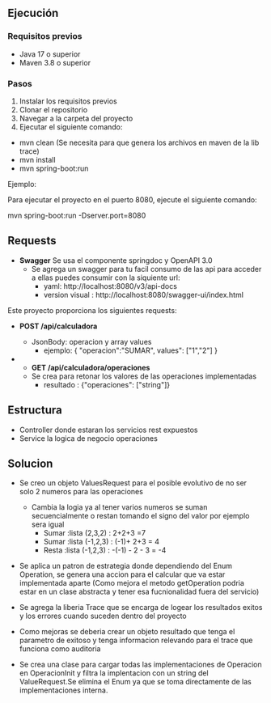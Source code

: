 ## Ejecución

### Requisitos previos

* Java 17 o superior
* Maven 3.8 o superior

### Pasos

1. Instalar los requisitos previos
2. Clonar el repositorio
3. Navegar a la carpeta del proyecto
4. Ejecutar el siguiente comando:
* mvn clean (Se necesita para que genera los archivos en maven de la lib trace)
* mvn install
* mvn spring-boot:run


Ejemplo:

Para ejecutar el proyecto en el puerto 8080, ejecute el siguiente comando:

mvn spring-boot:run -Dserver.port=8080

## Requests
* **Swagger** 
  Se usa el componente springdoc y OpenAPI 3.0
  * Se agrega un swagger para tu facil consumo de las api para acceder a ellas puedes consumir con la siquiente url:
    * yaml: http://localhost:8080/v3/api-docs
    * version visual : http://localhost:8080/swagger-ui/index.html

Este proyecto proporciona los siguientes requests:

* **POST /api/calculadora**
 
  * JsonBody: operacion y array values
    * ejemplo: { "operacion":"SUMAR", values": ["1","2"] }
    
* * **GET /api/calculadora/operaciones**
  * Se crea para retonar los valores de las operaciones implementadas
    * resultado : {"operaciones": ["string"]}

## Estructura
* Controller donde estaran los servicios rest expuestos
* Service la logica de negocio operaciones  

## Solucion
* Se creo un objeto ValuesRequest para el posible evolutivo de no ser solo 2 numeros para las operaciones
  * Cambia la logia ya al tener varios numeros se suman secuencialmente o restan tomando el signo del valor por ejemplo  sera igual 
    * Sumar :lista (2,3,2) : 2+2+3 =7 
    * Sumar :lista (-1,2,3) : (-1)+ 2+3 = 4
    * Resta :lista (-1,2,3) : -(-1) - 2 - 3 = -4 
* Se aplica un patron de estrategia donde dependiendo del Enum Operation, se genera una accion para el calcular que 
va estar implementada aparte (Como mejora el metodo getOperation podria estar en un clase abstracta y tener esa fucnionalidad fuera del servicio)

* Se agrega la liberia Trace que se encarga de logear los resultados exitos y los errores cuando suceden dentro del proyecto
 * Como mejoras se deberia crear un objeto resultado que tenga el parametro de exitoso y tenga informacion relevando para el trace que funciona como auditoria

* Se crea una clase para cargar todas las implementaciones de Operacion en OperacionInit y filtra la implentacion con un string del ValueRequest.Se elimina el Enum ya que se toma directamente de las implementaciones interna.

